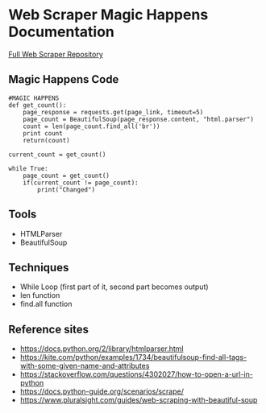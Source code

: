 # Web Scraper Magic Happens Documentation
[Full Web Scraper Repository](https://github.com/wulfshadow/2020-Group-Web-Scraper)
## Magic Happens Code
```
#MAGIC HAPPENS
def get_count():
    page_response = requests.get(page_link, timeout=5)
    page_count = BeautifulSoup(page_response.content, "html.parser")
    count = len(page_count.find_all('br'))
    print count
    return(count)

current_count = get_count()

while True:
    page_count = get_count()
    if(current_count != page_count):
        print("Changed")
```        
## Tools 
- HTMLParser
- BeautifulSoup

## Techniques
- While Loop (first part of it, second part becomes output)
- len function
- find.all function

## Reference sites
- https://docs.python.org/2/library/htmlparser.html
- https://kite.com/python/examples/1734/beautifulsoup-find-all-tags-with-some-given-name-and-attributes
- https://stackoverflow.com/questions/4302027/how-to-open-a-url-in-python
- https://docs.python-guide.org/scenarios/scrape/
- https://www.pluralsight.com/guides/web-scraping-with-beautiful-soup

